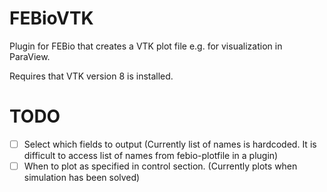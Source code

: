 # FEBioVTK
Plugin for FEBio that creates a VTK plot file e.g. for visualization in ParaView.

Requires that VTK version 8 is installed.

# TODO
* [ ] Select which fields to output (Currently list of names is hardcoded. It is difficult to access list of names from febio-plotfile in a plugin)
* [ ] When to plot as specified in control section. (Currently plots when simulation has been solved)